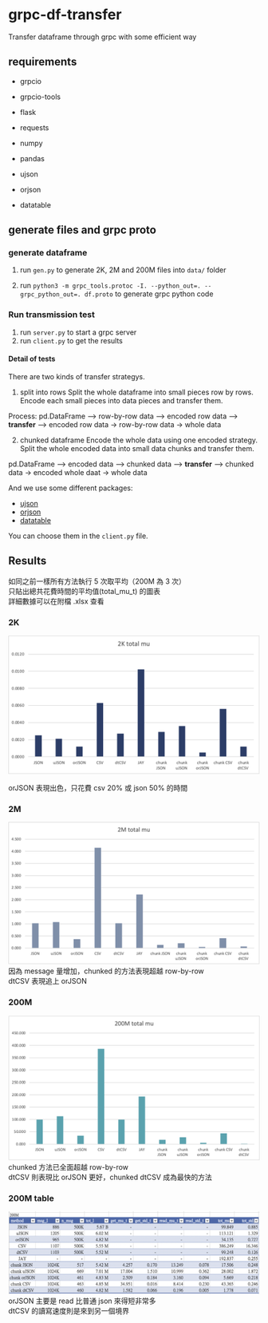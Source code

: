 # grpc-df-transfer
Transfer dataframe through grpc with some efficient way

## requirements

- grpcio
- grpcio-tools
- flask

- requests
- numpy
- pandas

- ujson
- orjson
- datatable

## generate files and grpc proto

### generate dataframe

1. run `gen.py` to generate 2K, 2M and 200M files into `data/` folder

2. run `python3 -m grpc_tools.protoc -I. --python_out=. --grpc_python_out=. df.proto` to generate grpc python code

### Run transmission test

1. run `server.py` to start a grpc server
2. run `client.py` to get the results

#### Detail of tests

There are two kinds of transfer strategys.

1. split into rows
Split the whole dataframe into small pieces row by rows.  
Encode each small pieces into data pieces and transfer them.  

Process: pd.DataFrame --> row-by-row data --> encoded row data --> **transfer** --> encoded row data -> row-by-row data -> whole data

2. chunked dataframe
Encode the whole data using one encoded strategy.  
Split the whole encoded data into small data chunks and transfer them.  

pd.DataFrame --> encoded data --> chunked data --> **transfer** --> chunked data -> encoded whole daat -> whole data

And we use some different packages:
- [ujson](https://github.com/ultrajson/ultrajson)
- [orjson](https://github.com/ijl/orjson)
- [datatable](https://github.com/h2oai/datatable)

You can choose them in the `client.py` file.

## Results

如同之前一樣所有方法執行 5 次取平均（200M 為 3 次）  
只貼出總共花費時間的平均值(total_mu_t) 的圖表  
詳細數據可以在附檔 .xlsx 查看


### 2K
![2K](plots/2K.png)

orJSON 表現出色，只花費 csv 20% 或 json 50% 的時間

### 2M
![2M](plots/2M.png)
因為 message 量增加，chunked 的方法表現超越 row-by-row  
dtCSV 表現追上 orJSON

### 200M
![200M](plots/200M.png)
chunked 方法已全面超越 row-by-row  
dtCSV 則表現比 orJSON 更好，chunked dtCSV 成為最快的方法

### 200M table
![200M_table](plots/200M_table.png)
orJSON 主要是 read 比普通 json 來得短非常多  
dtCSV 的讀寫速度則是來到另一個境界